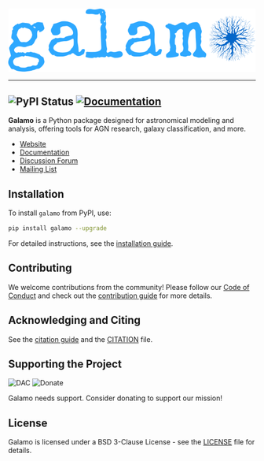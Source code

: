 ![Galamo Logo](images/galamo_main.svg)


----
![PyPI Status](https://img.shields.io/pypi/v/galamo.svg)
[![Documentation](https://img.shields.io/badge/documentation-latest-green.svg)](https://www.galamo.org/learn)
----

**Galamo** is a Python package designed for astronomical modeling and analysis, offering tools for AGN research, galaxy classification, and more.

- [Website](https://www.galamo.org)
- [Documentation](https://www.galamo.org/learn.html)
- [Discussion Forum](https://community.galamo.org/)
- [Mailing List]([https://mail.python.org/mailman/listinfo/galamo](https://groups.google.com/g/galamo-dev))

## Installation

To install `galamo` from PyPI, use:

```bash
pip install galamo --upgrade
```

For detailed instructions, see the [installation guide](https:/www.galamo.org/).

## Contributing

We welcome contributions from the community! Please follow our [Code of Conduct](https://www.galamo.org/code_of_conduct.html) and check out the [contribution guide](https://www.galamo.org/contribute.html) for more details.

## Acknowledging and Citing

See the [citation guide](https://www.galamo.org/acknowledging.html) and the [CITATION](https://github.com/galamo-org/galamo/blob/main/CITATION) file.

## Supporting the Project

![DAC](https://img.shields.io/badge/powered%20by-DAC-orange.svg?style=flat&colorA=E1523D&colorB=007D8A)
![Donate](https://img.shields.io/badge/Donate-to%20Galamo-brightgreen.svg)

Galamo needs support. Consider donating to support our mission!

## License

Galamo is licensed under a BSD 3-Clause License - see the [LICENSE](LICENSE) file for details.

